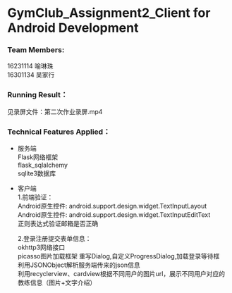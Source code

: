 # GymClub_Assignment2_Client for Android Development    
### Team Members:        
16231114 喻琳珠    
16301134 吴家行   

### Running Result：
见录屏文件：第二次作业录屏.mp4       

### Technical Features Applied：
- 服务端    
  Flask网络框架   
  flask_sqlalchemy   
  sqlite3数据库   

- 客户端   
  1.前端验证：   
  Android原生控件: android.support.design.widget.TextInputLayout           
  Android原生控件: android.support.design.widget.TextInputEditText      
  正则表达式验证邮箱是否正确    
  
  2.登录注册提交表单信息：  
  okhttp3网络接口  
  picasso图片加载框架
  重写Dialog,自定义ProgressDialog,加载登录等待框    
  利用JSONObject解析服务端传来的json信息   
  利用recyclerview、cardview根据不同用户的图片url，展示不同用户对应的教练信息（图片+文字介绍）      
  

